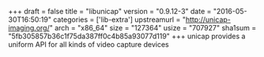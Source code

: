 +++
draft = false
title = "libunicap"
version = "0.9.12-3"
date = "2016-05-30T16:50:19"
categories = ['lib-extra']
upstreamurl = "http://unicap-imaging.org/"
arch = "x86_64"
size = "127364"
usize = "707927"
sha1sum = "5fb305857b36c1f75da387ff0c4b85a93077d119"
+++
unicap provides a uniform API for all kinds of video capture devices